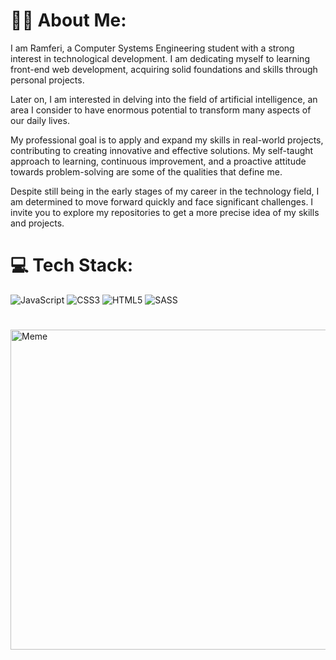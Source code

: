 # 👨‍💻 About Me:
I am Ramferi, a Computer Systems Engineering student with a strong interest in technological development. I am dedicating myself to learning front-end web development, acquiring solid foundations and skills through personal projects.

Later on, I am interested in delving into the field of artificial intelligence, an area I consider to have enormous potential to transform many aspects of our daily lives.

My professional goal is to apply and expand my skills in real-world projects, contributing to creating innovative and effective solutions. My self-taught approach to learning, continuous improvement, and a proactive attitude towards problem-solving are some of the qualities that define me.

Despite still being in the early stages of my career in the technology field, I am determined to move forward quickly and face significant challenges. I invite you to explore my repositories to get a more precise idea of my skills and projects.


# 💻 Tech Stack:
![JavaScript](https://img.shields.io/badge/javascript-%23323330.svg?style=for-the-badge&logo=javascript&logoColor=%23F7DF1E) ![CSS3](https://img.shields.io/badge/css3-%231572B6.svg?style=for-the-badge&logo=css3&logoColor=white) ![HTML5](https://img.shields.io/badge/html5-%23E34F26.svg?style=for-the-badge&logo=html5&logoColor=white) ![SASS](https://img.shields.io/badge/SASS-hotpink.svg?style=for-the-badge&logo=SASS&logoColor=white)

#
<img src="https://preview.redd.it/9ve67fsoia041.jpg?width=960&crop=smart&auto=webp&s=e2570db93d1cbcfbfc90dd8368c23a777b6961d6" alt="Meme" width="512px"/>

<!-- Proudly created with GPRM ( https://gprm.itsvg.in ) -->





